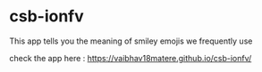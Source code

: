 # csb-ionfv
This app tells you the meaning of smiley emojis we frequently use

check the app here :
https://vaibhav18matere.github.io/csb-ionfv/
